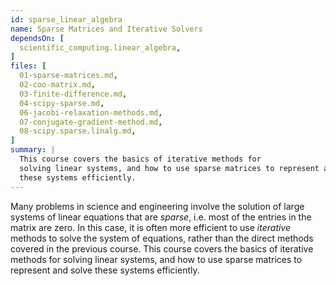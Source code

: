 ```yaml
---
id: sparse_linear_algebra
name: Sparse Matrices and Iterative Solvers
dependsOn: [
  scientific_computing.linear_algebra,
]
files: [
  01-sparse-matrices.md,
  02-coo-matrix.md,
  03-finite-difference.md,
  04-scipy-sparse.md,
  06-jacobi-relaxation-methods.md,
  07-conjugate-gradient-method.md,
  08-scipy.sparse.linalg.md,
]
summary: |
  This course covers the basics of iterative methods for
  solving linear systems, and how to use sparse matrices to represent and solve
  these systems efficiently.
---
```


Many problems in science and engineering involve the solution of large systems
of linear equations that are *sparse*, i.e. most of the entries in the matrix
are zero. In this case, it is often more efficient to use *iterative* methods
to solve the system of equations, rather than the direct methods covered in
the previous course. This course covers the basics of iterative methods for
solving linear systems, and how to use sparse matrices to represent and solve
these systems efficiently.

